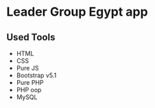 # Leader Group Egypt app

## Used Tools
- HTML
- CSS
- Pure JS
- Bootstrap v5.1
- Pure PHP
- PHP oop
- MySQL
